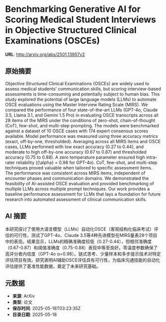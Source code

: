 # Benchmarking Generative AI for Scoring Medical Student Interviews in Objective Structured Clinical Examinations (OSCEs)

**URL**: http://arxiv.org/abs/2501.13957v2

## 原始摘要

Objective Structured Clinical Examinations (OSCEs) are widely used to assess
medical students' communication skills, but scoring interview-based assessments
is time-consuming and potentially subject to human bias. This study explored
the potential of large language models (LLMs) to automate OSCE evaluations
using the Master Interview Rating Scale (MIRS). We compared the performance of
four state-of-the-art LLMs (GPT-4o, Claude 3.5, Llama 3.1, and Gemini 1.5 Pro)
in evaluating OSCE transcripts across all 28 items of the MIRS under the
conditions of zero-shot, chain-of-thought (CoT), few-shot, and multi-step
prompting. The models were benchmarked against a dataset of 10 OSCE cases with
174 expert consensus scores available. Model performance was measured using
three accuracy metrics (exact, off-by-one, thresholded). Averaging across all
MIRS items and OSCE cases, LLMs performed with low exact accuracy (0.27 to
0.44), and moderate to high off-by-one accuracy (0.67 to 0.87) and thresholded
accuracy (0.75 to 0.88). A zero temperature parameter ensured high intra-rater
reliability ({\alpha} = 0.98 for GPT-4o). CoT, few-shot, and multi-step
techniques proved valuable when tailored to specific assessment items. The
performance was consistent across MIRS items, independent of encounter phases
and communication domains. We demonstrated the feasibility of AI-assisted OSCE
evaluation and provided benchmarking of multiple LLMs across multiple prompt
techniques. Our work provides a baseline performance assessment for LLMs that
lays a foundation for future research into automated assessment of clinical
communication skills.


## AI 摘要

本研究探讨了使用大语言模型（LLMs）自动化OSCE（客观结构化临床考试）评估的可行性，测试了GPT-4o、Claude 3.5等4种先进模型在MIRS量表28个项目中的表现。结果显示，LLMs的精确准确度较低（0.27-0.44），但相邻准确度（0.67-0.87）和阈值准确度（0.75-0.88）表现中等至良好。零温度参数确保了高评分者内信度（GPT-4o α=0.98）。链式思考、少量样本和多步提示技术对特定评估项目有效。研究表明AI辅助OSCE评估具有可行性，为临床沟通技能的自动化评估提供了基准性能数据，奠定了未来研究基础。

## 元数据

- **来源**: ArXiv
- **类型**: 论文
- **保存时间**: 2025-05-18T03:23:35Z
- **目录日期**: 2025-05-18
